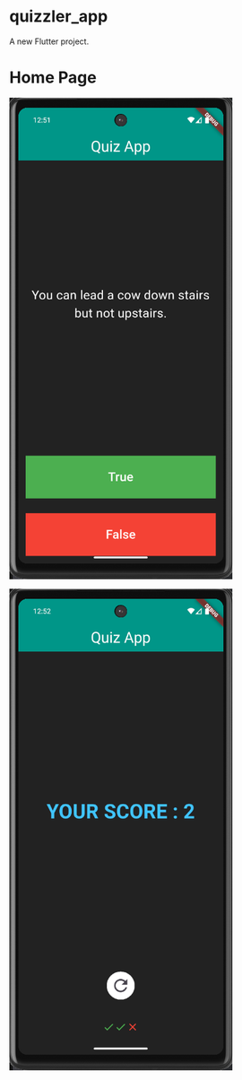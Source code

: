 # quizzler_app

A new Flutter project.

# Home Page
![home page](https://github.com/Barcha22/Quizzler_App/blob/adfe1841be1add1089e7db8c12aa6168dc16630b/screen_shots/ss1.png)

![Score Page](https://github.com/Barcha22/Quizzler_App/blob/adfe1841be1add1089e7db8c12aa6168dc16630b/screen_shots/ss2.png)


